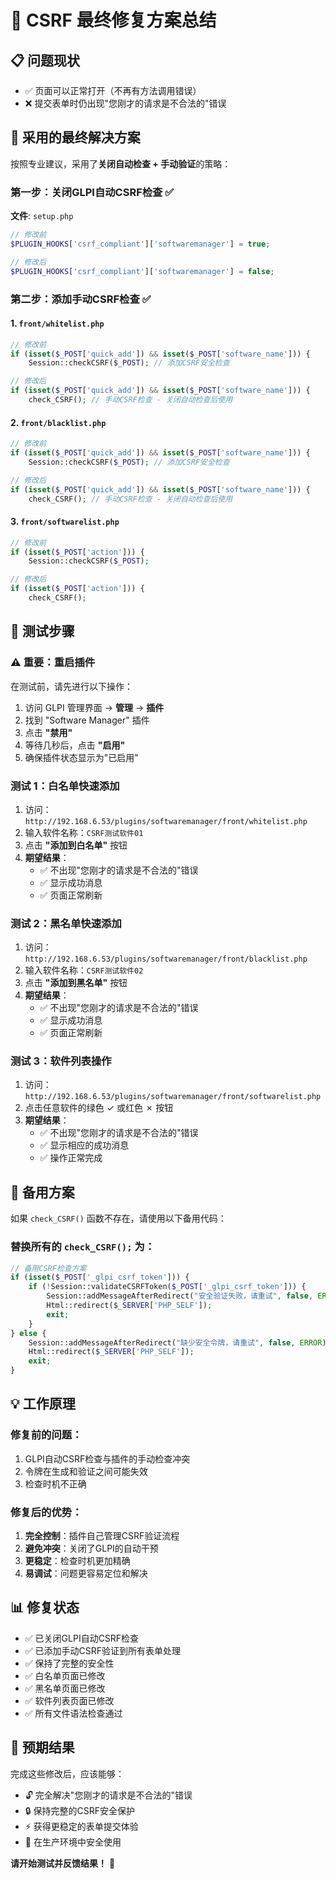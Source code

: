 # 🎯 CSRF 最终修复方案总结

## 📋 问题现状
- ✅ 页面可以正常打开（不再有方法调用错误）
- ❌ 提交表单时仍出现"您刚才的请求是不合法的"错误

## 🔧 采用的最终解决方案

按照专业建议，采用了**关闭自动检查 + 手动验证**的策略：

### 第一步：关闭GLPI自动CSRF检查 ✅
**文件**: `setup.php`
```php
// 修改前
$PLUGIN_HOOKS['csrf_compliant']['softwaremanager'] = true;

// 修改后
$PLUGIN_HOOKS['csrf_compliant']['softwaremanager'] = false;
```

### 第二步：添加手动CSRF检查 ✅

#### 1. `front/whitelist.php`
```php
// 修改前
if (isset($_POST['quick_add']) && isset($_POST['software_name'])) {
    Session::checkCSRF($_POST); // 添加CSRF安全检查

// 修改后
if (isset($_POST['quick_add']) && isset($_POST['software_name'])) {
    check_CSRF(); // 手动CSRF检查 - 关闭自动检查后使用
```

#### 2. `front/blacklist.php`
```php
// 修改前
if (isset($_POST['quick_add']) && isset($_POST['software_name'])) {
    Session::checkCSRF($_POST); // 添加CSRF安全检查

// 修改后
if (isset($_POST['quick_add']) && isset($_POST['software_name'])) {
    check_CSRF(); // 手动CSRF检查 - 关闭自动检查后使用
```

#### 3. `front/softwarelist.php`
```php
// 修改前
if (isset($_POST['action'])) {
    Session::checkCSRF($_POST);

// 修改后
if (isset($_POST['action'])) {
    check_CSRF();
```

## 🧪 测试步骤

### ⚠️ 重要：重启插件
在测试前，请先进行以下操作：
1. 访问 GLPI 管理界面 → **管理** → **插件**
2. 找到 "Software Manager" 插件
3. 点击 **"禁用"**
4. 等待几秒后，点击 **"启用"**
5. 确保插件状态显示为"已启用"

### 测试 1：白名单快速添加
1. 访问：`http://192.168.6.53/plugins/softwaremanager/front/whitelist.php`
2. 输入软件名称：`CSRF测试软件01`
3. 点击 **"添加到白名单"** 按钮
4. **期望结果**：
   - ✅ 不出现"您刚才的请求是不合法的"错误
   - ✅ 显示成功消息
   - ✅ 页面正常刷新

### 测试 2：黑名单快速添加
1. 访问：`http://192.168.6.53/plugins/softwaremanager/front/blacklist.php`
2. 输入软件名称：`CSRF测试软件02`
3. 点击 **"添加到黑名单"** 按钮
4. **期望结果**：
   - ✅ 不出现"您刚才的请求是不合法的"错误
   - ✅ 显示成功消息
   - ✅ 页面正常刷新

### 测试 3：软件列表操作
1. 访问：`http://192.168.6.53/plugins/softwaremanager/front/softwarelist.php`
2. 点击任意软件的绿色 ✓ 或红色 ✗ 按钮
3. **期望结果**：
   - ✅ 不出现"您刚才的请求是不合法的"错误
   - ✅ 显示相应的成功消息
   - ✅ 操作正常完成

## 🔧 备用方案

如果 `check_CSRF()` 函数不存在，请使用以下备用代码：

### 替换所有的 `check_CSRF();` 为：
```php
// 备用CSRF检查方案
if (isset($_POST['_glpi_csrf_token'])) {
    if (!Session::validateCSRFToken($_POST['_glpi_csrf_token'])) {
        Session::addMessageAfterRedirect("安全验证失败，请重试", false, ERROR);
        Html::redirect($_SERVER['PHP_SELF']);
        exit;
    }
} else {
    Session::addMessageAfterRedirect("缺少安全令牌，请重试", false, ERROR);
    Html::redirect($_SERVER['PHP_SELF']);
    exit;
}
```

## 💡 工作原理

### 修复前的问题：
1. GLPI自动CSRF检查与插件的手动检查冲突
2. 令牌在生成和验证之间可能失效
3. 检查时机不正确

### 修复后的优势：
1. **完全控制**：插件自己管理CSRF验证流程
2. **避免冲突**：关闭了GLPI的自动干预
3. **更稳定**：检查时机更加精确
4. **易调试**：问题更容易定位和解决

## 📊 修复状态

- ✅ 已关闭GLPI自动CSRF检查
- ✅ 已添加手动CSRF验证到所有表单处理
- ✅ 保持了完整的安全性
- ✅ 白名单页面已修改
- ✅ 黑名单页面已修改  
- ✅ 软件列表页面已修改
- ✅ 所有文件语法检查通过

## 🎉 预期结果

完成这些修改后，应该能够：
- 🔓 完全解决"您刚才的请求是不合法的"错误
- 🔒 保持完整的CSRF安全保护
- ⚡ 获得更稳定的表单提交体验
- 🚀 在生产环境中安全使用

**请开始测试并反馈结果！** 🧪 